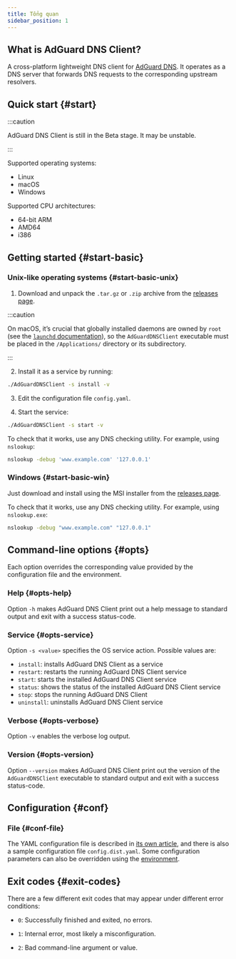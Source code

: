 ```yaml
---
title: Tổng quan
sidebar_position: 1
---
```


<!-- markdownlint-configure-file {"ul-indent":{"indent":4,"start_indent":2,"start_indented":true}} -->

## What is AdGuard DNS Client?

A cross-platform lightweight DNS client for [AdGuard DNS][agdns]. It operates as a DNS server that forwards DNS requests to the corresponding upstream resolvers.

[agdns]: https://adguard-dns.io

## Quick start {#start}

:::caution

AdGuard DNS Client is still in the Beta stage. It may be unstable.

:::

Supported operating systems:

- Linux
- macOS
- Windows

Supported CPU architectures:

- 64-bit ARM
- AMD64
- i386

## Getting started {#start-basic}

### Unix-like operating systems {#start-basic-unix}

1. Download and unpack the `.tar.gz` or `.zip` archive from the [releases page][releases].

  :::caution

  On macOS, it’s crucial that globally installed daemons are owned by `root` (see the [`launchd` documentation][launchd-requirements]), so the `AdGuardDNSClient` executable must be placed in the `/Applications/` directory or its subdirectory.

  :::

2. Install it as a service by running:

  ```sh
  ./AdGuardDNSClient -s install -v
  ```

3. Edit the configuration file `config.yaml`.

4. Start the service:

  ```sh
  ./AdGuardDNSClient -s start -v
  ```

To check that it works, use any DNS checking utility. For example, using `nslookup`:

```sh
nslookup -debug 'www.example.com' '127.0.0.1'
```

[launchd-requirements]: https://developer.apple.com/library/archive/documentation/MacOSX/Conceptual/BPSystemStartup/Chapters/CreatingLaunchdJobs.html
[releases]: https://github.com/AdguardTeam/AdGuardDNSClient/releases

### Windows {#start-basic-win}

Just download and install using the MSI installer from the [releases page][releases].

To check that it works, use any DNS checking utility. For example, using `nslookup.exe`:

```sh
nslookup -debug "www.example.com" "127.0.0.1"
```

## Command-line options {#opts}

Each option overrides the corresponding value provided by the configuration file and the environment.

### Help {#opts-help}

Option `-h` makes AdGuard DNS Client print out a help message to standard output and exit with a success status-code.

### Service {#opts-service}

Option `-s <value>` specifies the OS service action. Possible values are:

- `install`: installs AdGuard DNS Client as a service
- `restart`: restarts the running AdGuard DNS Client service
- `start`: starts the installed AdGuard DNS Client service
- `status`: shows the status of the installed AdGuard DNS Client service
- `stop`: stops the running AdGuard DNS Client
- `uninstall`: uninstalls AdGuard DNS Client service

### Verbose {#opts-verbose}

Option `-v` enables the verbose log output.

### Version {#opts-version}

Option `--version` makes AdGuard DNS Client print out the version of the `AdGuardDNSClient` executable to standard output and exit with a success status-code.

## Configuration {#conf}

### File {#conf-file}

The YAML configuration file is described in [its own article][conf], and there is also a sample configuration file `config.dist.yaml`.  Some configuration parameters can also be overridden using the [environment][env].

[conf]: configuration.md
[env]: environment.md

## Exit codes {#exit-codes}

There are a few different exit codes that may appear under different error conditions:

- `0`: Successfully finished and exited, no errors.

- `1`: Internal error, most likely a misconfiguration.

- `2`: Bad command-line argument or value.
